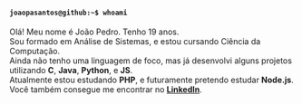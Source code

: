 <h4><code>joaopasantos@github:~$ whoami</code></h4>

Olá! Meu nome é João Pedro. Tenho 19 anos.\
Sou formado em Análise de Sistemas, e estou cursando Ciência da Computação.\
Ainda não tenho uma linguagem de foco, mas já desenvolvi alguns projetos utilizando **C**, **Java**, **Python**, e **JS**.\
Atualmente estou estudando **PHP**, e futuramente pretendo estudar **Node.js**.\
Você também consegue me encontrar no [**LinkedIn**](https://www.linkedin.com/in/joaopasantos/).
